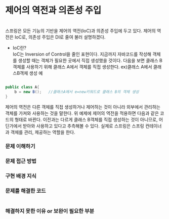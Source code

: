 # 제어의 역전과 의존성 주입
\
 스프링은 모든 기능의 기반을 제어의 역전(IoC)과 의존성 주입에 두고 있다. 제어의 역전은 IoC로, 의존성 주입은 DI로 줄여 불러 설명하겠다.


- IoC란?
\
IoC는 Inversion of Control을 줄인 표현이다. 지금까지 자바코드를 작성해 객체를 생성할 때는 객체가 필요한 곳에서 직접 생성했을 것이다. 다음을 보면 클래스 B객체를 사용하기 위해 클래스 A에서 객체를 직접 생성한다.
ex)클래스 A에서 클래스B객체 생성 예
```java

public class A{
    b = new B();   //클래스A에서 e=new키워드로 클래스 B의 객체 생성
}
```

제어의 역전은 다른 객체를 직접 생성하거나 제어하는 것이 아니라 외부에서 관리하는 객체를 가져와 사용하는 것을 말한다. 위 예제에 제어의 역전을 적용하면 다음과 같은 코드의 형태로 바뀐다. 이전과는 다르게 클래스 B객체를 직접 생성하는 것이 아니므로, 어딘가에서 받아와 사용하고 있다고 추측해볼 수 있다. 실제로 스프링은 스프링 컨테이너과 객체를 관리, 제공하는 역할을 한다.
### 문제 이해하기

### 문제 접근 방법

### 구현 배경 지식

### 문제를 해결한 코드
```java
```

### 해결하지 못한 이유 or 보완이 필요한 부분
